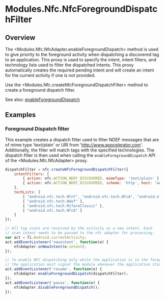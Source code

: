 # Modules.Nfc.NfcForegroundDispatchFilter

<TypeHeader/>

## Overview

The <Modules.Nfc.NfcAdapter.enableForegroundDispatch> method is used to give priority to the foreground activity when dispatching
a discovered tag to an application. This proxy is used to specify the intent, intent filters, and technology
lists used to filter the dispatched intents. This proxy automatically creates the required pending intent and
will create an intent for the current activity if one is not provided.

Use the <Modules.Nfc.createNfcForegroundDispatchFilter> method to create a foreground dispatch filter.

See also:
[enableForegroundDispatch](http://developer.android.com/reference/android/nfc/NfcAdapter.html#enableForegroundDispatch(android.app.Activity,%20android.app.PendingIntent,%20android.content.IntentFilter[],%20java.lang.String[][]))

## Examples

### Foreground Dispatch filter

This example creates a dispatch filter used to filter NDEF messages that are of mime type 'text/plain' or
URI from 'http://www.appcelerator.com'. Additionally, the filter will match tags with the specified
technologies. The dispatch filter is then used when calling the `enableForegroundDispatch` API of the
<Modules.Nfc.NfcAdapter> proxy.

``` javascript
dispatchFilter = nfc.createNfcForegroundDispatchFilter({
    intentFilters: [
        { action: nfc.ACTION_NDEF_DISCOVERED, mimeType: 'text/plain' },
        { action: nfc.ACTION_NDEF_DISCOVERED, scheme: 'http', host: 'www.appcelerator.com' }
    ],
    techLists: [
        [ "android.nfc.tech.NfcF", "android.nfc.tech.NfcA", "android.nfc.Ndef" ],
        [ "android.nfc.tech.Ndef" ],
        [ "android.nfc.tech.MifareClassic" ],
        [ "android.nfc.tech.NfcA" ]
    ]
});

// All tag scans are received by the activity as a new intent. Each
// scan intent needs to be passed to the nfc adapter for processing.
var act = Ti.Android.currentActivity;
act.addEventListener('newintent', function(e) {
    nfcAdapter.onNewIntent(e.intent);
});

// To enable NFC dispatching only while the application is in the foreground,
// the application must signal the module whenever the application state changes.
act.addEventListener('resume', function(e) {
    nfcAdapter.enableForegroundDispatch(dispatchFilter);
});
act.addEventListener('pause', function(e) {
    nfcAdapter.disableForegroundDispatch();
});
```

<ApiDocs/>
